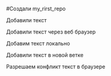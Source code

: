 ﻿#Создали my_rirst_repo

Добавили текст

Добавили текст через веб браузер

Добавим текст локально 

Добавили текст в новой ветке

Разрешаем конфликт текст в браузере
